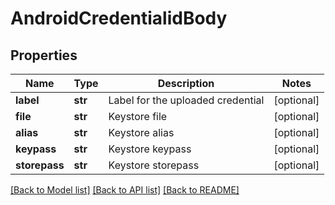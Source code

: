 # AndroidCredentialidBody

## Properties
Name | Type | Description | Notes
------------ | ------------- | ------------- | -------------
**label** | **str** | Label for the uploaded credential | [optional] 
**file** | **str** | Keystore file | [optional] 
**alias** | **str** | Keystore alias | [optional] 
**keypass** | **str** | Keystore keypass | [optional] 
**storepass** | **str** | Keystore storepass | [optional] 

[[Back to Model list]](../README.md#documentation-for-models) [[Back to API list]](../README.md#documentation-for-api-endpoints) [[Back to README]](../README.md)

